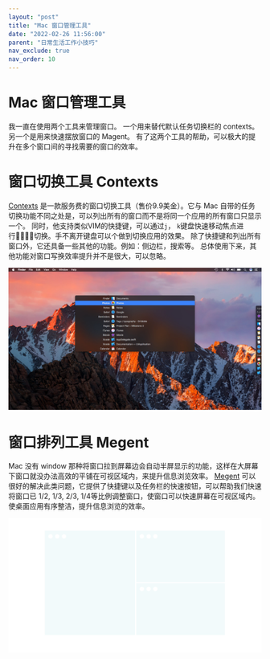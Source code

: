 ```yaml
---
layout: "post"
title: "Mac 窗口管理工具"
date: "2022-02-26 11:56:00"
parent: "日常生活工作小技巧"
nav_exclude: true
nav_order: 10
---
```


Mac 窗口管理工具
====
我一直在使用两个工具来管理窗口。 一个用来替代默认任务切换栏的 contexts。另一个是用来快速摆放窗口的 Magent。 有了这两个工具的帮助，可以极大的提升在多个窗口间的寻找需要的窗口的效率。

#  窗口切换工具 Contexts
[Contexts](https://contexts.co/) 是一款服务费的窗口切换工具（售价9.9美金）。它与 Mac 自带的任务切换功能不同之处是，可以列出所有的窗口而不是将同一个应用的所有窗口只显示一个。 同时，他支持类似VIM的快捷键，可以通过`j`， `k`键盘快速移动焦点进行切换。手不离开键盘可以个做到切换应用的效果。 除了快捷键和列出所有窗口外，它还具备一些其他的功能。例如：侧边栏，搜索等。 总体使用下来，其他功能对窗口写换效率提升并不是很大，可以忽略。

![预览图片](../../assets/images/contexts-introduction-main.jpeg)

# 窗口排列工具 Megent
Mac 没有 window 那种将窗口拉到屏幕边会自动半屏显示的功能，这样在大屏幕下窗口就没办法高效的平铺在可视区域内，来提升信息浏览效率。 [Megent](https://magnet.crowdcafe.com/) 可以很好的解决此类问题，它提供了快捷键以及任务栏的快速按钮，可以帮助我们快速将窗口已 1/2, 1/3, 2/3, 1/4等比例调整窗口，使窗口可以快速屏幕在可视区域内。使桌面应用有序整洁，提升信息浏览的效率。 

![预览图片](../../assets/images/magent-introduction-main.svg)




